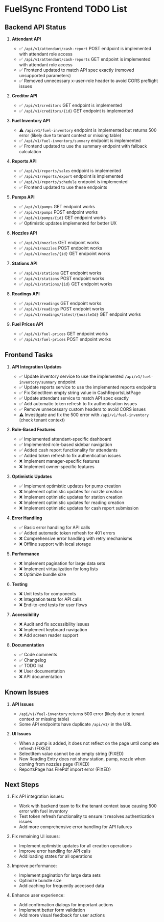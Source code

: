 # FuelSync Frontend TODO List

## Backend API Status

1. **Attendant API**
   - ✅ `/api/v1/attendant/cash-report` POST endpoint is implemented with attendant role access
   - ✅ `/api/v1/attendant/cash-reports` GET endpoint is implemented with attendant role access
   - ✅ Frontend updated to match API spec exactly (removed unsupported parameters)
   - ✅ Removed unnecessary x-user-role header to avoid CORS preflight issues

2. **Creditor API**
   - ✅ `/api/v1/creditors` GET endpoint is implemented
   - ✅ `/api/v1/creditors/{id}` GET endpoint is implemented

3. **Fuel Inventory API**
   - ⚠️ `/api/v1/fuel-inventory` endpoint is implemented but returns 500 error (likely due to tenant context or missing table)
   - ✅ `/api/v1/fuel-inventory/summary` endpoint is implemented
   - ✅ Frontend updated to use the summary endpoint with fallback calculation

4. **Reports API**
   - ✅ `/api/v1/reports/sales` endpoint is implemented
   - ✅ `/api/v1/reports/export` endpoint is implemented
   - ✅ `/api/v1/reports/schedule` endpoint is implemented
   - ✅ Frontend updated to use these endpoints

5. **Pumps API**
   - ✅ `/api/v1/pumps` GET endpoint works
   - ✅ `/api/v1/pumps` POST endpoint works
   - ✅ `/api/v1/pumps/{id}` GET endpoint works
   - ✅ Optimistic updates implemented for better UX

6. **Nozzles API**
   - ✅ `/api/v1/nozzles` GET endpoint works
   - ✅ `/api/v1/nozzles` POST endpoint works
   - ✅ `/api/v1/nozzles/{id}` GET endpoint works

7. **Stations API**
   - ✅ `/api/v1/stations` GET endpoint works
   - ✅ `/api/v1/stations` POST endpoint works
   - ✅ `/api/v1/stations/{id}` GET endpoint works

8. **Readings API**
   - ✅ `/api/v1/readings` GET endpoint works
   - ✅ `/api/v1/readings` POST endpoint works
   - ✅ `/api/v1/readings/latest/{nozzleId}` GET endpoint works

9. **Fuel Prices API**
   - ✅ `/api/v1/fuel-prices` GET endpoint works
   - ✅ `/api/v1/fuel-prices` POST endpoint works

## Frontend Tasks

1. **API Integration Updates**
   - ✅ Update inventory service to use the implemented `/api/v1/fuel-inventory/summary` endpoint
   - ✅ Update reports service to use the implemented reports endpoints
   - ✅ Fix SelectItem empty string value in CashReportsListPage
   - ✅ Update attendant service to match API spec exactly
   - ✅ Add automatic token refresh to fix authentication issues
   - ✅ Remove unnecessary custom headers to avoid CORS issues
   - ⚠️ Investigate and fix the 500 error with `/api/v1/fuel-inventory` (check tenant context)

2. **Role-Based Features**
   - ✅ Implemented attendant-specific dashboard
   - ✅ Implemented role-based sidebar navigation
   - ✅ Added cash report functionality for attendants
   - ✅ Added token refresh to fix authentication issues
   - ❌ Implement manager-specific features
   - ❌ Implement owner-specific features

3. **Optimistic Updates**
   - ✅ Implement optimistic updates for pump creation
   - ❌ Implement optimistic updates for nozzle creation
   - ❌ Implement optimistic updates for station creation
   - ❌ Implement optimistic updates for reading creation
   - ❌ Implement optimistic updates for cash report submission

4. **Error Handling**
   - ✅ Basic error handling for API calls
   - ✅ Added automatic token refresh for 401 errors
   - ❌ Comprehensive error handling with retry mechanisms
   - ❌ Offline support with local storage

5. **Performance**
   - ❌ Implement pagination for large data sets
   - ❌ Implement virtualization for long lists
   - ❌ Optimize bundle size

6. **Testing**
   - ❌ Unit tests for components
   - ❌ Integration tests for API calls
   - ❌ End-to-end tests for user flows

7. **Accessibility**
   - ❌ Audit and fix accessibility issues
   - ❌ Implement keyboard navigation
   - ❌ Add screen reader support

8. **Documentation**
   - ✅ Code comments
   - ✅ Changelog
   - ✅ TODO list
   - ❌ User documentation
   - ❌ API documentation

## Known Issues

1. **API Issues**
   - `/api/v1/fuel-inventory` returns 500 error (likely due to tenant context or missing table)
   - Some API endpoints have duplicate `/api/v1/` in the URL

2. **UI Issues**
   - When a pump is added, it does not reflect on the page until complete refresh (FIXED)
   - SelectItem value cannot be an empty string (FIXED)
   - New Reading Entry does not show station, pump, nozzle when coming from nozzles page (FIXED)
   - ReportsPage has FilePdf import error (FIXED)

## Next Steps

1. Fix API integration issues:
   - Work with backend team to fix the tenant context issue causing 500 error with fuel inventory
   - Test token refresh functionality to ensure it resolves authentication issues
   - Add more comprehensive error handling for API failures

2. Fix remaining UI issues:
   - Implement optimistic updates for all creation operations
   - Improve error handling for API calls
   - Add loading states for all operations

3. Improve performance:
   - Implement pagination for large data sets
   - Optimize bundle size
   - Add caching for frequently accessed data

4. Enhance user experience:
   - Add confirmation dialogs for important actions
   - Implement better form validation
   - Add more visual feedback for user actions
